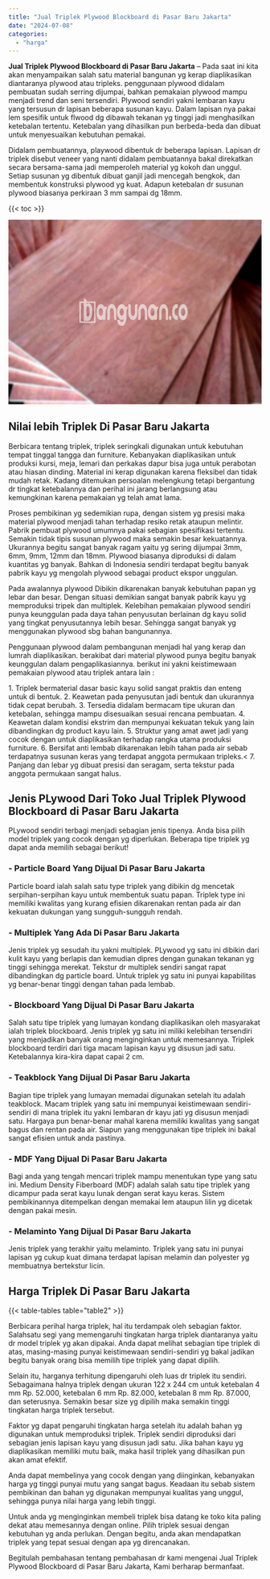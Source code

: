 ```yaml
---
title: "Jual Triplek Plywood Blockboard di Pasar Baru Jakarta"
date: "2024-07-08"
categories: 
  - "harga"
---
```


**Jual Triplek Plywood Blockboard di Pasar Baru Jakarta** – Pada saat ini kita akan menyampaikan salah satu material bangunan yg kerap diaplikasikan diantaranya plywood atau tripleks. penggunaan plywood didalam pembuatan sudah serring dijumpai, bahkan pemakaian plywood mampu menjadi trend dan seni tersendiri. Plywood sendiri yakni lembaran kayu yang tersusun dr lapisan beberapa susunan kayu. Dalam lapisan nya pakai lem spesifik untuk flwood dg dibawah tekanan yg tinggi jadi menghasilkan ketebalan tertentu. Ketebalan yang dihasilkan pun berbeda-beda dan dibuat untuk menyesuaikan kebutuhan pemakai.

Didalam pembuatannya, playwood dibentuk dr beberapa lapisan. Lapisan dr triplek disebut veneer yang nanti didalam pembuatannya bakal direkatkan secara bersama-sama jadi memperoleh material yg kokoh dan unggul. Setiap susunan yg dibentuk dibuat ganjil jadi mencegah bengkok, dan membentuk konstruksi plywood yg kuat. Adapun ketebalan dr susunan plywood biasanya perkiraan 3 mm sampai dg 18mm.

{{< toc >}}

![Jual Triplek Plywood Blockboard di Pasar Baru Jakarta](/images/jual-triplek-murah-05.png)

## Nilai lebih Triplek Di Pasar Baru Jakarta

Berbicara tentang triplek, triplek seringkali digunakan untuk kebutuhan tempat tinggal tangga dan furniture. Kebanyakan diaplikasikan untuk produksi kursi, meja, lemari dan perkakas dapur bisa juga untuk perabotan atau hiasan dinding. Material ini kerap digunakan karena fleksibel dan tidak mudah retak. Kadang ditemukan persoalan melengkung tetapi bergantung dr tingkat ketebalannya dan perihal ini jarang berlangsung atau kemungkinan karena pemakaian yg telah amat lama.

Proses pembikinan yg sedemikian rupa, dengan sistem yg presisi maka material plywood menjadi tahan terhadap resiko retak ataupun melintir. Pabrik pembuat plywood umumnya pakai sebagian spesifikasi tertentu. Semakin tidak tipis susunan plywood maka semakin besar kekuatannya. Ukurannya begitu sangat banyak ragam yaitu yg sering dijumpai 3mm, 6mm, 9mm, 12mm dan 18mm. Plywood biasanya diproduksi di dalam kuantitas yg banyak. Bahkan di Indonesia sendiri terdapat begitu banyak pabrik kayu yg mengolah plywood sebagai product ekspor unggulan.

Pada awalannya plywood Dibikin dikarenakan banyak kebutuhan papan yg lebar dan besar. Dengan situasi demikian sangat banyak pabrik kayu yg memproduksi tripek dan multiplek. Kelebihan pemakaian plywood sendiri punya keunggulan pada daya tahan penyusutan berlainan dg kayu solid yang tingkat penyusutannya lebih besar. Sehingga sangat banyak yg menggunakan plywood sbg bahan bangunannya.

Penggunaan plywood dalam pembangunan menjadi hal yang kerap dan lumrah diaplikasikan. berakibat dari material plywood punya begitu banyak keunggulan dalam pengaplikasiannya. berikut ini yakni keistimewaan pemakaian plywood atau triplek antara lain :

1\. Triplek bermaterial dasar basic kayu solid sangat praktis dan enteng untuk di bentuk. 2. Keawetan pada penyusutan jadi bentuk dan ukurannya tidak cepat berubah. 3. Tersedia didalam bermacam tipe ukuran dan ketebalan, sehingga mampu disesuaikan sesuai rencana pembuatan. 4. Keawetan dalam kondisi ekstrim dan mempunyai kekuatan tekuk yang lain dibandingkan dg product kayu lain. 5. Struktur yang amat awet jadi yang cocok dengan untuk diaplikasikan terhadap rangka utama produksi furniture. 6. Bersifat anti lembab dikarenakan lebih tahan pada air sebab terdapatnya susunan keras yang terdapat anggota permukaan tripleks.< 7. Panjang dan lebar yg dibuat presisi dan seragam, serta tekstur pada anggota permukaan sangat halus.

## Jenis PLywood Dari Toko Jual Triplek Plywood Blockboard di Pasar Baru Jakarta

PLywood sendiri terbagi menjadi sebagian jenis tipenya. Anda bisa pilih model triplek yang cocok dengan yg diperlukan. Beberapa tipe triplek yg dapat anda memilih sebagai berikut!

### \- Particle Board Yang Dijual Di Pasar Baru Jakarta

Particle board ialah salah satu type triplek yang dibikin dg mencetak serpihan-serpihan kayu untuk membentuk suatu papan. Triplek type ini memiliki kwalitas yang kurang efisien dikarenakan rentan pada air dan kekuatan dukungan yang sungguh-sungguh rendah.

### \- Multiplek Yang Ada Di Pasar Baru Jakarta

Jenis triplek yg sesudah itu yakni multiplek. PLywood yg satu ini dibikin dari kulit kayu yang berlapis dan kemudian dipres dengan gunakan tekanan yg tinggi sehingga merekat. Tekstur dr multiplek sendiri sangat rapat dibandingkan dg particle board. Untuk triplek yg satu ini punyai kapabilitas yg benar-benar tinggi dengan tahan pada lembab.

### \- Blockboard Yang Dijual Di Pasar Baru Jakarta

Salah satu tipe triplek yang lumayan kondang diaplikasikan oleh masyarakat ialah triplek blockboard. Jenis triplek yg satu ini miliki kelebihan tersendiri yang menjadikan banyak orang menginginkan untuk memesannya. Triplek blockboard terdiri dari tiga macam lapisan kayu yg disusun jadi satu. Ketebalannya kira-kira dapat capai 2 cm.

### \- Teakblock Yang Dijual Di Pasar Baru Jakarta

Bagian tipe triplek yang lumayan memadai digunakan setelah itu adalah teakblock. Macam triplek yang satu ini mempunyai keistimewaan sendiri-sendiri di mana triplek itu yakni lembaran dr kayu jati yg disusun menjadi satu. Hargaya pun benar-benar mahal karena memiliki kwalitas yang sangat bagus dan rentan pada air. Siapun yang menggunakan tipe triplek ini bakal sangat efisien untuk anda pastinya.

### \- MDF Yang Dijual Di Pasar Baru Jakarta

Bagi anda yang tengah mencari triplek mampu menentukan type yang satu ini. Medium Density Fiberboard (MDF) adalah salah satu tipe triplek yang dicampur pada serat kayu lunak dengan serat kayu keras. Sistem pembikinannya ditempelkan dengan memakai lem ataupun lilin yg dicetak dengan pakai mesin.

### \- Melaminto Yang Dijual Di Pasar Baru Jakarta

Jenis triplek yang terakhir yaitu melaminto. Triplek yang satu ini punyai lapisan yg cukup kuat dimana terdapat lapisan melamin dan polyester yg membuatnya bertekstur licin.

## Harga Triplek Di Pasar Baru Jakarta

{{< table-tables table="table2" >}}

Berbicara perihal harga triplek, hal itu terdampak oleh sebagian faktor. Salahsatu segi yang memengaruhi tingkatan harga triplek diantaranya yaitu dr model triplek yg akan dipakai. Anda dapat melihat sebagian tipe triplek di atas, masing-masing punyai keistimewaan sendiri-sendiri yg bakal jadikan begitu banyak orang bisa memilih tipe triplek yang dapat dipilih.

Selain itu, harganya terhitung dipengaruhi oleh luas dr triplek itu sendiri. Sebagaimana halnya triplek dengan ukuran 122 x 244 cm untuk ketebalan 4 mm Rp. 52.000, ketebalan 6 mm Rp. 82.000, ketebalan 8 mm Rp. 87.000, dan seterusnya. Semakin besar size yg dipilih maka semakin tinggi tingkatan harga triplek tersebut.

Faktor yg dapat pengaruhi tingkatan harga setelah itu adalah bahan yg digunakan untuk memproduksi triplek. Triplek sendiri diproduksi dari sebagian jenis lapisan kayu yang disusun jadi satu. Jika bahan kayu yg diaplikasikan memiliki mutu baik, maka hasil triplek yang dihasilkan pun akan amat efektif.

Anda dapat membelinya yang cocok dengan yang diinginkan, kebanyakan harga yg tinggi punyai mutu yang sangat bagus. Keadaan itu sebab sistem pembikinan dan bahan yg digunakan mempunyai kualitas yang unggul, sehingga punya nilai harga yang lebih tinggi.

Untuk anda yg menginginkan membeli triplek bisa datang ke toko kita paling dekat atau memesannya dengan online. Pilih triplek sesuai dengan kebutuhan yg anda perlukan. Dengan begitu, anda akan mendapatkan triplek yang tepat sesuai dengan apa yg direncanakan.

Begitulah pembahasan tentang pembahasan dr kami mengenai Jual Triplek Plywood Blockboard di Pasar Baru Jakarta, Kami berharap bermanfaat.
